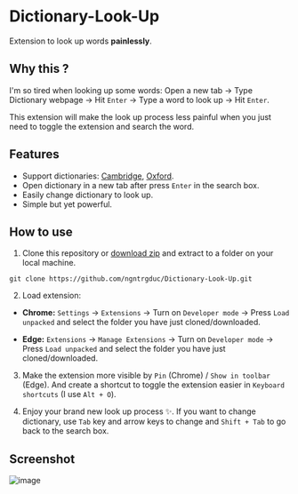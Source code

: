 
# Dictionary-Look-Up

Extension to look up words **painlessly**.

## Why this ?

I'm so tired when looking up some words: Open a new tab -> Type Dictionary webpage -> Hit `Enter` -> Type a word to look up -> Hit `Enter`.

This extension will make the look up process less painful when you just need to toggle the extension and search the word.

## Features

- Support dictionaries: [Cambridge](https://dictionary.cambridge.org/), [Oxford](https://www.oxfordlearnersdictionaries.com/).
- Open dictionary in a new tab after press `Enter` in the search box.
- Easily change dictionary to look up.
- Simple but yet powerful.

## How to use
1. Clone this repository or [download zip](https://github.com/ngntrgduc/Dictionary-Look-Up/archive/refs/heads/master.zip) and extract to a folder on your local machine.

```git
git clone https://github.com/ngntrgduc/Dictionary-Look-Up.git
```

2. Load extension:

- **Chrome:**  `Settings` -> `Extensions` -> Turn on `Developer mode` -> Press `Load unpacked` and select the folder you have just cloned/downloaded.

- **Edge:**  `Extensions` -> `Manage Extensions` -> Turn on `Developer mode` -> Press `Load unpacked` and select the folder you have just cloned/downloaded.

3. Make the extension more visible by `Pin` (Chrome) / `Show in toolbar` (Edge). And create a shortcut to toggle the extension easier in `Keyboard shortcuts` (I use `Alt + O`).

4. Enjoy your brand new look up process ✨. If you want to change dictionary, use `Tab` key and arrow
 keys to change and `Shift + Tab` to go back to the search box.
 
## Screenshot
![image](https://user-images.githubusercontent.com/47920109/222754942-fe791266-0a32-4fde-b0c8-4e1044a8fc84.png)

